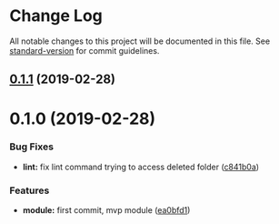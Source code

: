 # Change Log

All notable changes to this project will be documented in this file. See [standard-version](https://github.com/conventional-changelog/standard-version) for commit guidelines.

## [0.1.1](https://github.com/vladbarcelo/bem-module/compare/v0.1.0...v0.1.1) (2019-02-28)



# 0.1.0 (2019-02-28)


### Bug Fixes

* **lint:** fix lint command trying to access deleted folder ([c841b0a](https://github.com/vladbarcelo/bem-module/commit/c841b0a))


### Features

* **module:** first commit, mvp module ([ea0bfd1](https://github.com/vladbarcelo/bem-module/commit/ea0bfd1))
